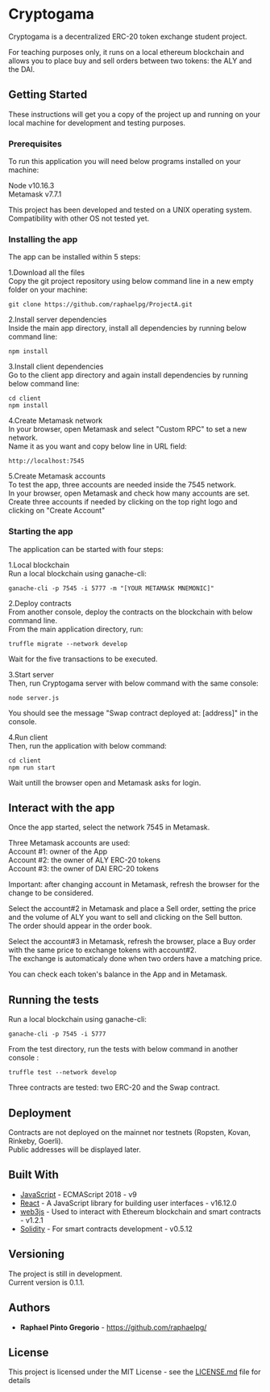 # Cryptogama

Cryptogama is a decentralized ERC-20 token exchange student project.  

For teaching purposes only, it runs on a local ethereum blockchain and allows you to place buy and sell orders between two tokens: the ALY and the DAI.

## Getting Started

These instructions will get you a copy of the project up and running on your local machine for development and testing purposes.  


### Prerequisites

To run this application you will need below programs installed on your machine:

Node v10.16.3  
Metamask v7.7.1  

This project has been developed and tested on a UNIX operating system.  
Compatibility with other OS not tested yet.


### Installing the app

The app can be installed within 5 steps:  

1.Download all the files  
Copy the git project repository using below command line in a new empty folder on your machine:  

```
git clone https://github.com/raphaelpg/ProjectA.git
```


2.Install server dependencies  
Inside the main app directory, install all dependencies by running below command line:  

```
npm install
```


3.Install client dependencies  
Go to the client app directory and again install dependencies by running below command line:  

```
cd client
npm install
```


4.Create Metamask network  
In your browser, open Metamask and select "Custom RPC" to set a new network.  
Name it as you want and copy below line in URL field:  

```
http://localhost:7545
```


5.Create Metamask accounts  
To test the app, three accounts are needed inside the 7545 network.  
In your browser, open Metamask and check how many accounts are set.  
Create three accounts if needed by clicking on the top right logo and clicking on "Create Account"  




### Starting the app

The application can be started with four steps:

1.Local blockchain  
Run a local blockchain using ganache-cli:

```
ganache-cli -p 7545 -i 5777 -m "[YOUR METAMASK MNEMONIC]"
```


2.Deploy contracts  
From another console, deploy the contracts on the blockchain with below command line.  
From the main application directory, run:

```
truffle migrate --network develop
```
Wait for the five transactions to be executed.



3.Start server  
Then, run Cryptogama server with below command with the same console:

```
node server.js
```
You should see the message "Swap contract deployed at: [address]" in the console.



4.Run client  
Then, run the application with below command:

```
cd client
npm run start
```
Wait untill the browser open and Metamask asks for login.



## Interact with the app

Once the app started, select the network 7545 in Metamask.

Three Metamask accounts are used:  
	Account #1: owner of the App  
	Account #2: the owner of ALY ERC-20 tokens  
	Account #3: the owner of DAI ERC-20 tokens  

Important: after changing account in Metamask, refresh the browser for the change to be considered.  

Select the account#2 in Metamask and place a Sell order, setting the price and the volume of ALY you want to sell and clicking on the Sell button.  
The order should appear in the order book.

Select the account#3 in Metamask, refresh the browser, place a Buy order with the same price to exchange tokens with account#2.  
The exchange is automaticaly done when two orders have a matching price.

You can check each token's balance in the App and in Metamask.



## Running the tests


Run a local blockchain using ganache-cli:

```
ganache-cli -p 7545 -i 5777
```

From the test directory, run the tests with below command in another console :

```
truffle test --network develop
```

Three contracts are tested: two ERC-20 and the Swap contract.


## Deployment

Contracts are not deployed on the mainnet nor testnets (Ropsten, Kovan, Rinkeby, Goerli).  
Public addresses will be displayed later.


## Built With

* [JavaScript](https://developer.mozilla.org/en-US/docs/Web/JavaScript) - ECMAScript 2018 - v9  
* [React](https://reactjs.org/) - A JavaScript library for building user interfaces - v16.12.0  
* [web3js](https://web3js.readthedocs.io/en/v1.2.1/web3.html) - Used to interact with Ethereum blockchain and smart contracts - v1.2.1  
* [Solidity](https://solidity.readthedocs.io/en/v0.6.0/#) - For smart contracts development - v0.5.12  


## Versioning

The project is still in development.  
Current version is 0.1.1.  


## Authors

* **Raphael Pinto Gregorio** - https://github.com/raphaelpg/


## License

This project is licensed under the MIT License - see the [LICENSE.md](LICENSE.md) file for details